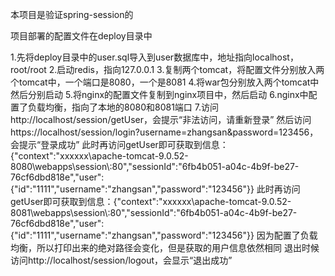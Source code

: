 本项目是验证spring-session的

项目部署的配置文件在deploy目录中

1.先将deploy目录中的user.sql导入到user数据库中，地址指向localhost，root/root
2.启动redis，指向127.0.0.1
3.复制两个tomcat，将配置文件分别放入两个tomcat中，一个端口是8080，一个是8081
4.将war包分别放入两个tomcat中然后分别启动
5.将nginx的配置文件复制到nginx项目中，然后启动
6.nginx中配置了负载均衡，指向了本地的8080和8081端口
7.访问http://localhost/session/getUser，会提示“非法访问，请重新登录”
  然后访问 https://localhost/session/login?username=zhangsan&password=123456，会提示“登录成功”
  此时再访问getUser即可获取到信息：{"context":"xxxxxx\apache-tomcat-9.0.52-8080\\webapps\\session\\:80","sessionId":"6fb4b051-a04c-4b9f-be27-76cf6dbd818e","user":{"id":"1111","username":"zhangsan","password":"123456"}}
  此时再访问getUser即可获取到信息：{"context":"xxxxxx\apache-tomcat-9.0.52-8081\\webapps\\session\\:80","sessionId":"6fb4b051-a04c-4b9f-be27-76cf6dbd818e","user":{"id":"1111","username":"zhangsan","password":"123456"}}
  因为配置了负载均衡，所以打印出来的绝对路径会变化，但是获取的用户信息依然相同
  退出时候访问http://localhost/session/logout，会显示“退出成功”